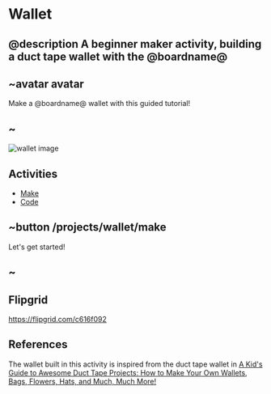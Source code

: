 # Wallet

## @description A beginner maker activity, building a duct tape wallet with the @boardname@  

## ~avatar avatar

Make a @boardname@ wallet with this guided tutorial!

## ~

![wallet image](/docs/static/mb/projects/wallet/wallet.jpg)

## Activities

* [Make](/projects/wallet/make)  
* [Code](/projects/wallet/code)

## ~button /projects/wallet/make

Let's get started!

## ~

## Flipgrid

https://flipgrid.com/c616f092

## References

The wallet built in this activity is inspired from the duct tape wallet in 
[A Kid's Guide to Awesome Duct Tape Projects: How to Make Your Own Wallets, Bags, Flowers, Hats, and Much, Much More!](https://www.amazon.com/gp/product/1629148016)